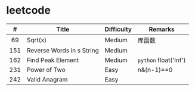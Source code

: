 leetcode
========
|#|Title|Difficulty|Remarks
|:---:|------|----|---
|69|Sqrt(x)|Medium|库函数
|151|Reverse Words in s String|Medium|
|162|Find Peak Element|Medium|`python` float('Inf')
|231|Power of Two|Easy|n&(n-1)==0
|242|Valid Anagram|Easy|
